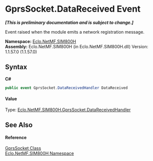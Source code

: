 # GprsSocket.DataReceived Event
 _**\[This is preliminary documentation and is subject to change.\]**_

Event raised when the module emits a network registration message.

**Namespace:**&nbsp;<a href="N_Eclo_NetMF_SIM800H">Eclo.NetMF.SIM800H</a><br />**Assembly:**&nbsp;Eclo.NetMF.SIM800H (in Eclo.NetMF.SIM800H.dll) Version: 1.1.57.0 (1.1.57.0)

## Syntax

**C#**<br />
``` C#
public event GprsSocket.DataReceivedHandler DataReceived
```


#### Value
Type: <a href="T_Eclo_NetMF_SIM800H_GprsSocket_DataReceivedHandler">Eclo.NetMF.SIM800H.GprsSocket.DataReceivedHandler</a>

## See Also


#### Reference
<a href="T_Eclo_NetMF_SIM800H_GprsSocket">GprsSocket Class</a><br /><a href="N_Eclo_NetMF_SIM800H">Eclo.NetMF.SIM800H Namespace</a><br />